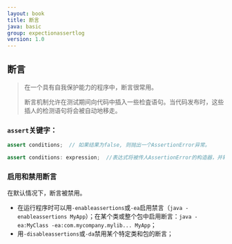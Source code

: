 ```yaml
---
layout: book
title: 断言
java: basic
group: expectionassertlog
version: 1.0
---
```


## 断言

> 在一个具有自我保护能力的程序中，断言很常用。
>
> 断言机制允许在测试期间向代码中插入一些检査语句。当代码发布时，这些插人的检测语句将会被自动地移走。


### `assert`关键字：


```java
assert conditions;  // 如果结果为false, 则抛出一个AssertionError异常。
```

```java 
assert conditions: expression;  //表达式将被传人AssertionError的构造器，并转换成一个消息字符串。AssertionError对象不存储表达式的值。
```

### 启用和禁用断言

在默认情况下，断言被禁用。
- 在运行程序时可以用`-enableassertions`或`-ea`启用禁言（`java -enableassertions MyApp`）；在某个类或整个包中启用断言：`java -ea:MyClass -ea:com.mycompany.mylib... MyApp`；
- 用`-disableassertions`或`-da`禁用某个特定类和包的断言；








